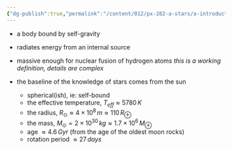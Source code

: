 ```yaml
---
{"dg-publish":true,"permalink":"/content/012/px-282-a-stars/a-introduction/px-282-a1-a-star/","created":"2024-11-25T10:50:32.000+00:00","updated":"2024-11-26T09:33:12.869+00:00"}
---
```


- a body bound by self-gravity
- radiates energy from an internal source
- massive enough for nuclear fusion of hydrogen atoms
	*this is a working definition, details are complex*

- the baseline of the knowledge of stars comes from the sun
	- spherical(ish), ie: self-bound
	- the effective temperature, $T_{eff}\approx 5780\,K$
	- the radius, $R_{\odot}\approx 4\times10^{8}\,m\approx110\,R_{\oplus}$
	- the mass, $M_{\odot}=2\times10^{30}\,kg\approx1.7\times10^{6}\,M_{\oplus}$
	- age $\approx4.6\,Gyr$ (from the age of the oldest moon rocks)
	- rotation period $\approx 27\,days$